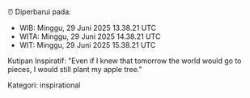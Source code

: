 ⏰ Diperbarui pada:
- WIB: Minggu, 29 Juni 2025 13.38.21 UTC
- WITA: Minggu, 29 Juni 2025 14.38.21 UTC
- WIT: Minggu, 29 Juni 2025 15.38.21 UTC

Kutipan Inspiratif:
"Even if I knew that tomorrow the world would go to pieces, I would still plant my apple tree."


Kategori: inspirational

